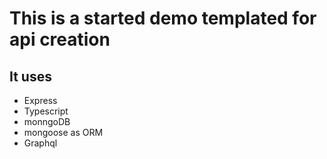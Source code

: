 # This is a started demo templated for api creation

## It uses

* Express
* Typescript
* monngoDB
* mongoose as ORM
* Graphql

